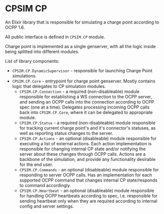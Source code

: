 # CPSIM CP

An Elixir library that is responsible for simulating a charge point according to OCPP 1.6.

All public interface is defined in `CPSIM.CP` module.

Charge point is implemented as a single genserver, with all the logic inside being splitted into different modules.

List of library components:

* `CPSIM.CP.DynamicSupervisor` - responsible for launching Charge Point simulations.
* `CPSIM.CP.Core` - entrypoint for charge point genserver. Mostly contains logic that delegates to CP simulation
modules.
  * `CPSIM.CP.Connection` - a required (non-disableable) module responsible for establishing a WS connection to the
  OCPP server, and sending an OCPP calls into the connection according to OCPP spec (one at a time). Delegates
  processing incoming OCPP calls back into `CPSIM.CP.Core`, where it can be delegated to appropriate module.
  * `CPSIM.CP.Status` - a required (non-disableable) module responsible for tracking current charge point's and it's
  connector's statuses, as well as reporting status changes to the server.
  * `CPSIM.CP.Actions` - an optional (disableable) module responsible for executing a list of external actions. Each
  action implementation is responsible for changing internal CP state and/or notifying the server about these changes
  through OCPP calls. Actions are a backbone of the simulation, and provide any functionality desirable for the end
  user.
  * `CPSIM.CP.Commands` - an optional (disableable) module responsible for responding to server OCPP calls. Has an
  implementation for each supported OCPP command that changes internal CP state/responds to command accordingly.
  * `CPSIM.CP.Heartbeat` - an optional (disableable) module responsible for handling OCPP heartbeats according to spec,
  i.e. responsible for sending heartbeat only when they are required according to internal config and server settings.

